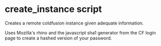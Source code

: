 create_instance script
====================

Creates a remote coldfusion instance given adequate information.

Uses Mozilla's rhino and the javascript sha1 generator from the CF login page to create a hashed version of your password.
